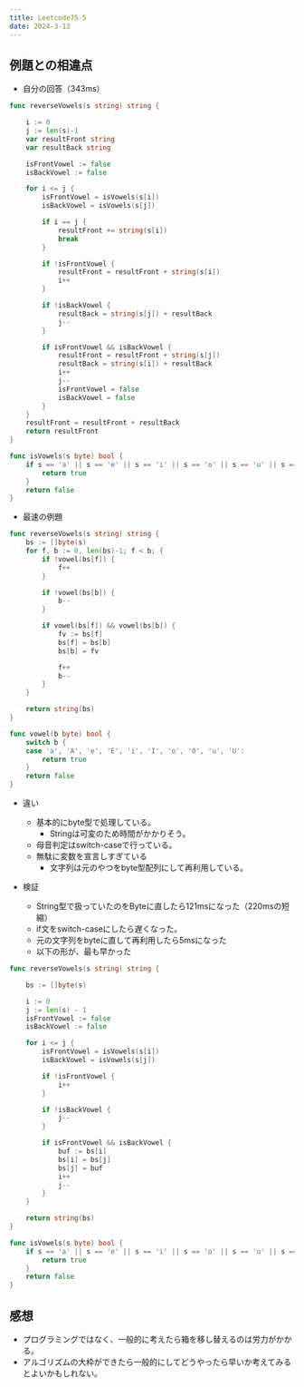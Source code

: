 ```yaml
---
title: Leetcode75-5
date: 2024-3-13
---
```


## 例題との相違点

+ 自分の回答（343ms）

```go
func reverseVowels(s string) string {

	i := 0
	j := len(s)-1
	var resultFront string
	var resultBack string

	isFrontVowel := false
	isBackVowel := false

	for i <= j {
		isFrontVowel = isVowels(s[i])
		isBackVowel = isVowels(s[j])

        if i == j {
            resultFront += string(s[i])
            break
        }

		if !isFrontVowel {
			resultFront = resultFront + string(s[i])
			i++
		}

		if !isBackVowel {
			resultBack = string(s[j]) + resultBack
			j--
		}

		if isFrontVowel && isBackVowel {
			resultFront = resultFront + string(s[j])
			resultBack = string(s[i]) + resultBack
			i++
			j--
			isFrontVowel = false
			isBackVowel = false
		}
	}
	resultFront = resultFront + resultBack
	return resultFront
}

func isVowels(s byte) bool {
    if s == 'a' || s == 'e' || s == 'i' || s == 'o' || s == 'u' || s == 'A' || s == 'E' || s == 'I' || s == 'O' || s == 'U' {
        return true
    }
    return false
}
```

+ 最速の例題

```go
func reverseVowels(s string) string {
	bs := []byte(s)
	for f, b := 0, len(bs)-1; f < b; {
		if !vowel(bs[f]) {
			f++
		}

		if !vowel(bs[b]) {
			b--
		}

		if vowel(bs[f]) && vowel(bs[b]) {
			fv := bs[f]
			bs[f] = bs[b]
			bs[b] = fv

			f++
			b--
		}
	}

	return string(bs)
}

func vowel(b byte) bool {
	switch b {
	case 'a', 'A', 'e', 'E', 'i', 'I', 'o', 'O', 'u', 'U':
		return true
	}
	return false
}
```

+ 違い
  + 基本的にbyte型で処理している。
    + Stringは可変のため時間がかかりそう。
  + 母音判定はswitch-caseで行っている。
  + 無駄に変数を宣言しすぎている
    + 文字列は元のやつをbyte型配列にして再利用している。

+ 検証
  + String型で扱っていたのをByteに直したら121msになった（220msの短縮）
  + if文をswitch-caseにしたら遅くなった。
  + 元の文字列をbyteに直して再利用したら5msになった
  + 以下の形が、最も早かった

```go
func reverseVowels(s string) string {

	bs := []byte(s)

	i := 0
	j := len(s) - 1
	isFrontVowel := false
	isBackVowel := false

	for i <= j {
		isFrontVowel = isVowels(s[i])
		isBackVowel = isVowels(s[j])

		if !isFrontVowel {
			i++
		}

		if !isBackVowel {
			j--
		}

		if isFrontVowel && isBackVowel {
			buf := bs[i]
			bs[i] = bs[j]
			bs[j] = buf
			i++
			j--
		}
	}

	return string(bs)
}

func isVowels(s byte) bool {
	if s == 'a' || s == 'e' || s == 'i' || s == 'o' || s == 'u' || s == 'A' || s == 'E' || s == 'I' || s == 'O' || s == 'U' {
		return true
	}
	return false
}
```

## 感想

+ プログラミングではなく、一般的に考えたら箱を移し替えるのは労力がかかる。
+ アルゴリズムの大枠ができたら一般的にしてどうやったら早いか考えてみるとよいかもしれない。
